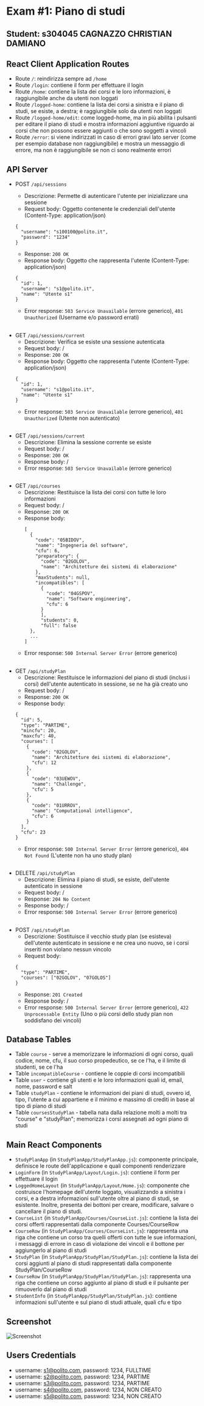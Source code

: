 # Exam #1: Piano di studi 
## Student: s304045 CAGNAZZO CHRISTIAN DAMIANO 

## React Client Application Routes

- Route `/`: reindirizza sempre ad `/home`
- Route `/login`: contiene il form per effettuare il login
- Route `/home`: contiene la lista dei corsi e le loro informazioni, è raggiungibile anche da utenti non loggati
- Route `/logged-home`: contiene la lista dei corsi a sinistra e il piano di studi, se esiste, a destra; è raggiungibile solo da utenti non loggati
- Route `/logged-home/edit`: come logged-home, ma in più abilita i pulsanti per editare il piano di studi e mostra informazioni aggiuntive riguardo ai corsi che non possono essere aggiunti o che sono soggetti a vincoli 
- Route `/error`: si viene indirizzati in caso di errori gravi lato server (come per esempio database non raggiungibile) e mostra un messaggio di errore, ma non è raggiungibile se non ci sono realmente errori


## API Server

- POST `/api/sessions` 
  - Descrizione: Permette di autenticare l'utente per inizializzare una sessione
  - Request body: Oggetto contenente le credenziali dell'utente (Content-Type: application/json)
  
  ```
  {
    "username": "s100100@polito.it",
    "password": "1234"
  }
  ```

  - Response: `200 OK` 
  - Response body: Oggetto che rappresenta l'utente (Content-Type: application/json)
  ```
  {
    "id": 1,
    "username": "s1@polito.it",
    "name": "Utente s1"
  }
  ```
  - Error response: `503 Service Unavailable` (errore generico), `401 Unauthorized` (Username e/o password errati)

##

- GET `/api/sessions/current` 
  - Descrizione: Verifica se esiste una sessione autenticata
  - Request body: /
  - Response: `200 OK` 
  - Response body: Oggetto che rappresenta l'utente (Content-Type: application/json)
  ```
  {
    "id": 1,
    "username": "s1@polito.it",
    "name": "Utente s1"
  }
  ```
  - Error response: `503 Service Unavailable` (errore generico), `401 Unauthorized` (Utente non autenticato)


##


- GET `/api/sessions/current` 
  - Descrizione: Elimina la sessione corrente se esiste
  - Request body: /
  - Response: `200 OK` 
  - Response body: /
  - Error response: `503 Service Unavailable` (errore generico)


##


- GET `/api/courses` 
  - Descrizione: Restituisce la lista dei corsi con tutte le loro informazioni
  - Request body: /
  - Response: `200 OK` 
  - Response body: 
    ```
    [
      {
        "code": "05BIDOV",
        "name": "Ingegneria del software",
        "cfu": 6,
        "preparatory": {
          "code": "02GOLOV",
          "name": "Architetture dei sistemi di elaborazione"
        },
        "maxStudents": null,
        "incompatibles": [
          {
            "code": "04GSPOV",
            "name": "Software engineering",
            "cfu": 6
          }
          ],
          "students": 0,
          "full": false
      },
      ...
    ]
    ```
  - Error response: `500 Internal Server Error` (errore generico)

##

- GET `/api/studyPlan` 
  - Descrizione: Restituisce le informazioni del piano di studi (inclusi i corsi) dell'utente autenticato in sessione, se ne ha già creato uno
  - Request body: /
  - Response: `200 OK` 
  - Response body: 
  ```
  {
    "id": 5,
    "type": "PARTIME",
    "mincfu": 20,
    "maxcfu": 40,
    "courses": [
      {
        "code": "02GOLOV",
        "name": "Architetture dei sistemi di elaborazione",
        "cfu": 12
      },
      {
        "code": "03UEWOV",
        "name": "Challenge",
        "cfu": 5
      },
      {
        "code": "01URROV",
        "name": "Computational intelligence",
        "cfu": 6
      }
    ],
    "cfu": 23
  }
  ```
  - Error response: `500 Internal Server Error` (errore generico), `404 Not Found` (L'utente non ha uno study plan)


##

- DELETE `/api/studyPlan` 
  - Descrizione: Elimina il piano di studi, se esiste, dell'utente autenticato in sessione
  - Request body: /
  - Response: `204 No Content` 
  - Response body: /
  - Error response: `500 Internal Server Error` (errore generico)

##


- POST `/api/studyPlan` 
  - Descrizione: Sostituisce il vecchio study plan (se esisteva) dell'utente autenticato in sessione e ne crea uno nuovo, se i corsi inseriti non violano nessun vincolo
  - Request body: 
  ```
  {
    "type": "PARTIME",
    "courses": ["02GOLOV", "07GOLOS"]
  }
  ```
  - Response: `201 Created` 
  - Response body: /
  - Error response: `500 Internal Server Error` (errore generico), `422 Unprocessable Entity` (Uno o più corsi dello study plan non soddisfano dei vincoli)





## Database Tables

- Table `course` - serve a memorizzare le informazioni di ogni corso, quali codice, nome, cfu, il suo corso propedeutico, se ce l'ha, e il limite di studenti, se ce l'ha
- Table `incompatibleCourse` - contiene le coppie di corsi incompatibili
- Table `user` - contiene gli utenti e le loro informazioni quali id, email, nome, password e salt
- Table `studyPlan` - contiene le informazioni dei piani di studi, ovvero id, tipo, l'utente a cui appartiene e il minimo e massimo di crediti in base al tipo di piano di studi
- Table `coursesStudyPlan` - tabella nata dalla relazione molti a molti tra "course" e "studyPlan"; memorizza i corsi assegnati ad ogni piano di studi

## Main React Components

- `StudyPlanApp` (in `StudyPlanApp/StudyPlanApp.js`): componente principale, definisce le route dell'applicazione e quali componenti renderizzare
- `LoginForm` (in `StudyPlanApp/Layout/Login.js`): contiene il form per effettuare il login
- `LoggedHomeLayout` (in `StudyPlanApp/Layout/Home.js`): componente che costruisce l'homepage dell'utente loggato, visualizzando a sinistra i corsi, e a destra informazioni sull'utente oltre al piano di studi, se esistente. Inoltre, presenta dei bottoni per creare, modificare, salvare o cancellare il piano di studi. 
- `CourseList` (in `StudyPlanApp/Courses/CourseList.js`): contiene la lista dei corsi offerti rappresentati dalla componente Courses/CourseRow
- `CourseRow` (in `StudyPlanApp/Courses/CourseList.js`): rappresenta una riga che contiene un corso tra quelli offerti con tutte le sue informazioni, i messaggi di errore in caso di violazione dei vincoli e il bottone per aggiungerlo al piano di studi
- `StudyPlan` (in `StudyPlanApp/StudyPlan/StudyPlan.js`):  contiene la lista dei corsi aggiunti al piano di studi rappresentati dalla componente StudyPlan/CourseRow
- `CourseRow` (in `StudyPlanApp/StudyPlan/StudyPlan.js`): rappresenta una riga che contiene un corso aggiunto al piano di studi e il pulsante per rimuoverlo dal piano di studi
- `StudentInfo` (in `StudyPlanApp/StudyPlan/StudyPlan.js`): contiene informazioni sull'utente e sul piano di studi attuale, quali cfu e tipo

## Screenshot

![Screenshot](./client/img/logged-home-edit.png)

## Users Credentials

- username: s1@polito.com, password: 1234, FULLTIME
- username: s2@polito.com, password: 1234, PARTIME
- username: s3@polito.com, password: 1234, PARTIME
- username: s4@polito.com, password: 1234, NON CREATO 
- username: s5@polito.com, password: 1234, NON CREATO

